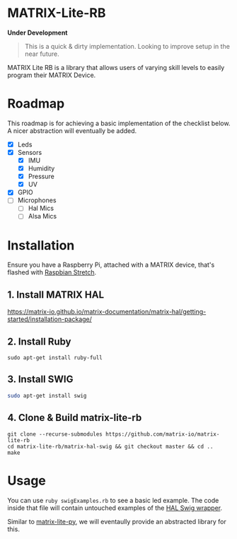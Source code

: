 # MATRIX-Lite-RB
**Under Development**
> This is a quick & dirty implementation. Looking to improve setup in the near future.

MATRIX Lite RB is a library that allows users of varying skill levels to easily program their MATRIX Device.

# Roadmap
This roadmap is for achieving a basic implementation of the checklist below. A nicer abstraction will eventually be added.

- [x] Leds
- [x] Sensors
  - [x] IMU
  - [x] Humidity
  - [x] Pressure
  - [x] UV
- [x] GPIO
- [ ] Microphones
  - [ ] Hal Mics
  - [ ] Alsa Mics

# Installation

Ensure you have a Raspberry Pi, attached with a MATRIX device, that's flashed with [Raspbian Stretch](https://www.raspberrypi.org/blog/raspbian-stretch/).

## 1. Install MATRIX HAL
https://matrix-io.github.io/matrix-documentation/matrix-hal/getting-started/installation-package/

## 2. Install Ruby
```
sudo apt-get install ruby-full
```

## 3. Install SWIG 
```bash
sudo apt-get install swig
```

## 4. Clone & Build matrix-lite-rb
```
git clone --recurse-submodules https://github.com/matrix-io/matrix-lite-rb
cd matrix-lite-rb/matrix-hal-swig && git checkout master && cd ..
make
```

# Usage
You can use `ruby swigExamples.rb` to see a basic led example. The code inside that file will contain untouched examples of the [HAL Swig wrapper](https://github.com/matrix-io/matrix-hal-swig).

Similar to [matrix-lite-py](https://github.com/matrix-io/matrix-lite-py), we will eventaully provide an abstracted library for this.
